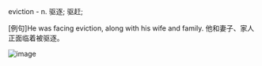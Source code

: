 eviction - n. 驱逐; 驱赶;

[例句]He was facing eviction, along with his wife and family. 他和妻子、家人正面临着被驱逐。


![image](https://user-images.githubusercontent.com/85205970/163912813-6d96fb54-5cb2-4d44-9ec1-90afe3b58129.png)
